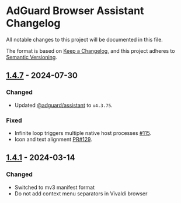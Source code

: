 # AdGuard Browser Assistant Changelog

All notable changes to this project will be documented in this file.

The format is based on [Keep a Changelog](https://keepachangelog.com/en/1.0.0/),
and this project adheres to [Semantic Versioning](https://semver.org/spec/v2.0.0.html).

## [1.4.7] - 2024-07-30

### Changed

- Updated [@adguard/assistant] to `v4.3.75`.

### Fixed

- Infinite loop triggers multiple native host processes [#115].
- Icon and text alignment [PR#129].

[1.4.7]: https://github.com/AdguardTeam/BrowserAssistant/compare/v1.4.1...v1.4.7
[#115]: https://github.com/AdguardTeam/BrowserAssistant/issues/115
[PR#129]: https://github.com/AdguardTeam/BrowserAssistant/pull/129

## [1.4.1] - 2024-03-14

### Changed

- Switched to mv3 manifest format
- Do not add context menu separators in Vivaldi browser

[1.4.1]: https://github.com/AdguardTeam/BrowserAssistant/compare/v1.3.49...v1.4.1

[@adguard/assistant]: https://github.com/AdguardTeam/AdguardAssistant/blob/master/CHANGELOG.md
